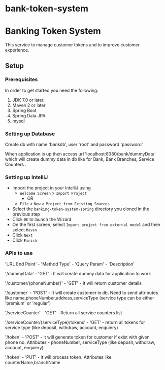 # bank-token-system
# Banking Token System
This service to manage customer tokens and to improve customer experience.

## Setup

### Prerequisites

In order to get started you need the following:

1. JDK 7.0 or later.
2. Maven 2 or later
3. Spring Boot
4. Spring Data JPA
3. mysql

### Setting up Database
Create db with name 'bankdb', user 'root' and password 'password'

When application is up then access url 'localhost:8080/bank/dummyData' which will create dummy data in db like for Bank, Bank Branches, Service Counters .

### Setting up IntelliJ

- Import the project in your IntelliJ using
    -  `Welcome Screen` > `Import Project`
        - OR
    - `File` > `New` > `Project from Existing Sources`
- Select the `banking-token-system-spring` directory you cloned in the previous step
- Click `OK` to launch the Wizard
- On the first screen, select `Import project from external model` and then select `Maven`
- Click `Next`
- Click `Finish`


### APIs to use
'URL End Point' - 'Method Type' - 'Query Param' - 'Description'

'/dummyData' - 'GET' : It will create dummy data for application to work

'/customer/{phoneNumber}'  - 'GET' - It will return customer details

'/customer' - 'POST' - It will create customer in db. Need to send attributes like name,phoneNumber,address,serviceType (service type can be either 'premium' or 'regular')

'/serviceCounter' - 'GET' - Return all service counters list

'/serviceCounter/{serviceType}/tokens' - 'GET' - return all tokens for service type (like deposit, withdraw, account, enquiery)

'/token' - 'POST' - it will generate token for customer if exist with given phone no. Attributes - phoneNumber, serviceType (like deposit, withdraw, account, enquiery)

'/token' - 'PUT' - It will process token. Attributes like counterName,branchName



